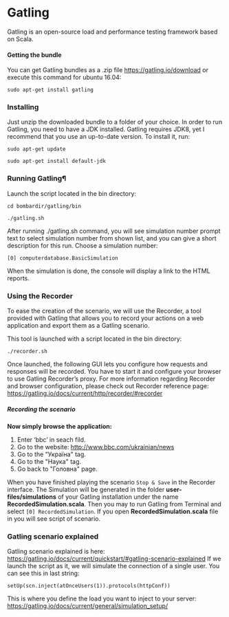 # Gatling
Gatling is an open-source load and performance testing framework based on Scala.
#### Getting the bundle
You can get Gatling bundles as a .zip file 
https://gatling.io/download
or execute this command for ubuntu 16.04:
```
sudo apt-get install gatling
```
### Installing
Just unzip the downloaded bundle to a folder of your choice.
In order to run Gatling, you need to have a JDK installed. Gatling requires JDK8, yet I recommend that you use an up-to-date version.
To install it, run:
```
sudo apt-get update
```
```
sudo apt-get install default-jdk
```
### Running Gatling¶
Launch the script located in the bin directory:
```
cd bombardir/gatling/bin
```
```
./gatling.sh
```
After running ./gatling.sh command, you will see simulation number prompt text to select simulation number from shown list, and you can give a short description for this run.
Choose a simulation number:
```
[0] computerdatabase.BasicSimulation
``` 
When the simulation is done, the console will display a link to the HTML reports.

### Using the Recorder
To ease the creation of the scenario, we will use the Recorder, a tool provided with Gatling that allows you to record your actions on a web application and export them as a Gatling scenario.

This tool is launched with a script located in the bin directory:
``` 
./recorder.sh
``` 
Once launched, the following GUI lets you configure how requests and responses will be recorded.
You have to start it and configure your browser to use Gatling Recorder’s proxy.
For more information regarding Recorder and browser configuration, please check out Recorder reference page:
https://gatling.io/docs/current/http/recorder/#recorder
##### Recording the scenario
**Now simply browse the application:**
1. Еnter ‘bbc’ in seach fild.
3. Go to the website: http://www.bbc.com/ukrainian/news
4. Go to the "Україна" tag.
5. Go to the "Наука" tag.
6. Go back to "Головна" page.

When you have finished playing the scenario `Stop & Save` in the Recorder interface.
The Simulation will be generated in the folder **user-files/simulations** of your Gatling installation under the name **RecordedSimulation.scala**.
Then you may to run Gatling from Terminal and select `[0] RecordedSimulation`.
If you open **RecordedSimulation.scala** file in you will see script of scenario. 
### Gatling scenario explained
Gatling scenario explained is here:
https://gatling.io/docs/current/quickstart/#gatling-scenario-explained
If we launch the script as it, we will simulate the connection of a single user.
You can see this in last string: 
``` 
setUp(scn.inject(atOnceUsers(1)).protocols(httpConf))
``` 
This is where you define the load you want to inject to your server:
https://gatling.io/docs/current/general/simulation_setup/





